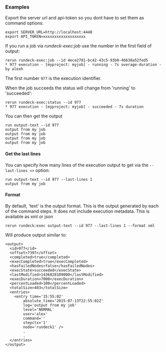 
### Examples

Export the server url and api-token so you dont have to set them as command options:

	export SERVER_URL=http://localhost:4440
	export API_TOKEN=xxxxxxxxxxxxxxxxxxx

If you run a job via *rundeck-exec:job* use the number in the first field of output:

	rerun rundeck-exec:job --id 4ece2781-bc42-43c5-93b0-46638a52fed5
    * 977 execution - [myproject: myjob] - running - 7s average-duration - by alexh

The first number `977` is the execution identifier.

When the job succeeds the status will change from 'running' to 'succeeded':

	rerun rundeck-exec:status --id 977
	* 977 execution - [myproject: myjob] - succeeded - 7s duration

You can then get the output

	run output-text --id 977
	output from my job
	output from my job
	output from my job
	output from my job

#### Get the last lines

You can specify how many lines of the execution output to get via the `--last-lines <>` option:

	run output-text --id 977 --last-lines 1
	output from my job

#### Format

By default, 'text' is the output format. This is the output generated by each of the command steps.
It does not include execution metadata. This is available as xml or json

	rerun rundeck:exec output-text --id 977 --last-lines 1 --format xml

Will produce output similar to:

	<output>
	  <id>977</id>
	  <offset>7397</offset>
	  <completed>true</completed>
	  <execCompleted>true</execCompleted>
	  <hasFailedNodes>false</hasFailedNodes>
	  <execState>succeeded</execState>
	  <lastModified>1436828109000</lastModified>
	  <execDuration>7800</execDuration>
	  <percentLoaded>100</percentLoaded>
	  <totalSize>403</totalSize>
	  <entries>
	    <entry time='15:55:02' 
	    	absolute_time='2015-07-13T22:55:02Z' 
	    	log='output from my job' 
	    	level='NORMAL' 
	    	user='alex' 
	    	command='' 
	    	stepctx='1' 
	    	node='rundeck1' />
	    	.
	    	.
	  </entries>
	</output>

